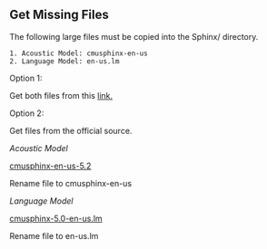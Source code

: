 ## Get Missing Files
The following large files must be copied into the Sphinx/ directory.

	1. Acoustic Model: cmusphinx-en-us
	2. Language Model: en-us.lm

Option 1:

Get both files from this [link.](https://onedrive.live.com/redir?resid=427D6D69FE5B4BA3!40133&authkey=!AFIK0llMvpxykPk&ithint=file%2czip)

Option 2:

Get files from the official source.

*Acoustic Model*

[cmusphinx-en-us-5.2](https://sourceforge.net/projects/cmusphinx/files/Acoustic%20and%20Language%20Models/US%20English%20Generic%20Acoustic%20Model/) 

Rename file to cmusphinx-en-us



*Language Model*

[cmusphinx-5.0-en-us.lm](https://sourceforge.net/projects/cmusphinx/files/Acoustic%20and%20Language%20Models/US%20English%20Generic%20Language%20Model/) 

Rename file to en-us.lm


